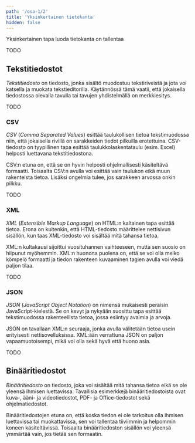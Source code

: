 ```yaml
---
path: '/osa-1/2'
title: 'Yksinkertainen tietokanta'
hidden: false
---
```


Yksinkertainen tapa luoda tietokanta on tallentaa

TODO

## Tekstitiedostot

_Tekstitiedosto_ on tiedosto,
jonka sisältö muodostuu tekstiriveistä ja jota voi
katsella ja muokata tekstieditorilla.
Käytännössä tämä vaatii, että jokaisella tiedostossa
olevalla tavulla tai tavujen yhdistelmällä on merkkiesitys.

TODO

### CSV

_CSV_ (_Comma Separated Values_) esittää taulukollisen
tietoa tekstimuodossa niin,
että jokaisella rivillä on sarakkeiden tiedot
pilkuilla erotettuina.
CSV-tiedosto on tyypillinen tapa esittää
taulukkolaskentataulu (esim. Excel)
helposti luettavana tekstitiedostona.

CSV:n etuna on, että se on hyvin helposti ohjelmallisesti
käsiteltävä formaatti.
Toisaalta CSV:n avulla voi esittää vain taulukon
eikä muun rakenteista tietoa.
Lisäksi ongelmia tulee, jos sarakkeen arvossa onkin pilkku.

TODO

### XML

_XML_ (_Extensible Markup Language_) on HTML:n kaltainen tapa
esittää tietoa.
Erona on kuitenkin, että HTML-tiedosto
määrittelee nettisivun sisällön,
kun taas XML-tiedosto voi sisältää mitä tahansa tietoa.

XML:n kultakausi sijoittui vuosituhannen vaihteeseen,
mutta sen suosio on hiipunut myöhemmin.
XML:n huonona puolena on,
että se voi olla melko kömpelö formaatti ja tiedon
rakenteen kuvaaminen tagien avulla voi viedä paljon tilaa.

TODO

### JSON

_JSON_ (_JavaScript Object Notation_) on nimensä mukaisesti
peräisin JavaScript-kielestä.
Se on kevyt ja nykyään suosittu
tapa esittää tekstimuodossa rakenteellista tietoa,
jossa esiintyy avaimia ja arvoja.

JSON on tavallaan XML:n seuraaja,
jonka avulla välitetään tietoa usein erityisesti
nettisovelluksissa.
XML:ään verrattuna JSON on paljon vapaamuotoisempi,
mikä voi olla sekä hyvä että huono asia.

TODO

## Binääritiedostot

_Binääritiedosto_ on tiedosto,
joka voi sisältää mitä tahansa tietoa eikä
se ole yleensä ihmisen luettavissa.
Tavallisia esimerkkejä binääritiedostoista
ovat kuva-, ääni- ja videotiedostot,
PDF- ja Office-tiedostot sekä ohjelmatiedostot.

Binääritiedostojen etuna on,
että koska tiedon ei ole tarkoitus olla
ihmisen luettavissa tai muokattavissa,
sen voi tallentaa tiiviimmin ja helpommin
koneen käsiteltävissä.
Toisaalta binääritiedoston sisällön voi yleensä
ymmärtää vain, jos tietää sen formaatin.

